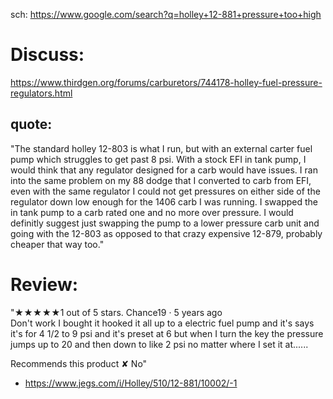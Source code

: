 sch: https://www.google.com/search?q=holley+12-881+pressure+too+high

# Discuss:
https://www.thirdgen.org/forums/carburetors/744178-holley-fuel-pressure-regulators.html

## quote:
"The standard holley 12-803 is what I run, but with an external carter fuel pump which struggles to get past 8 psi. With a stock EFI in tank pump, I would think that any regulator designed for a carb would have issues. I ran into the same problem on my 88 dodge that I converted to carb from EFI, even with the same regulator I could not get pressures on either side of the regulator down low enough for the 1406 carb I was running. I swapped the in tank pump to a carb rated one and no more over pressure. I would definitly suggest just swapping the pump to a lower pressure carb unit and going with the 12-803 as opposed to that crazy expensive 12-879, probably cheaper that way too."

# Review:
"★★★★★1 out of 5 stars.	Chance19 · 5 years ago  
Don't work
I bought it hooked it all up to a electric fuel pump and it's says it's for 4 1/2 to 9 psi and it's preset at 6 but when I turn the key the pressure jumps up to 20 and then down to like 2 psi no matter where I set it at......

Recommends this product ✘ No"
- https://www.jegs.com/i/Holley/510/12-881/10002/-1
